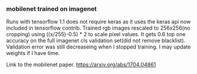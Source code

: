 ### mobilenet trained on imagenet
Runs with tensorflow 1.1 does not require keras as it uses the keras api now included in tensorflow contrib. Trained rgb images rescaled to 256x256(no cropping) using ((x/255)-0.5) \* 2 to scale pixel values. It gets 0.6 top one accuracy on the full imagenet cls validation set(did not remove blacklist). Validation error was still decreaseing when I stopped training. I may update weights if I have time. 

Link to the mobilenet paper. https://arxiv.org/abs/1704.04861
